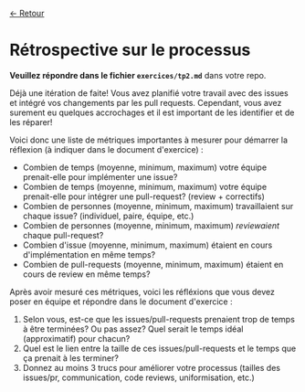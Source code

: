 [← Retour](../README.md)

# Rétrospective sur le processus

**Veuillez répondre dans le fichier `exercices/tp2.md`** dans votre repo.

Déjà une itération de faite! Vous avez planifié votre travail avec des issues et intégré 
vos changements par les pull requests. Cependant, vous avez surement eu quelques 
accrochages et il est important de les identifier et de les réparer!

Voici donc une liste de métriques importantes à mesurer pour démarrer la réflexion 
(à indiquer dans le document d'exercice) :

- Combien de temps (moyenne, minimum, maximum) votre équipe prenait-elle pour implémenter une issue?
- Combien de temps (moyenne, minimum, maximum) votre équipe prenait-elle pour intégrer une pull-request? (review + correctifs)
- Combien de personnes (moyenne, minimum, maximum) travaillaient sur chaque issue? (individuel, paire, équipe, etc.)
- Combien de personnes (moyenne, minimum, maximum) *reviewaient* chaque pull-request?
- Combien d'issue (moyenne, minimum, maximum) étaient en cours d'implémentation en même temps?
- Combien de pull-requests (moyenne, minimum, maximum) étaient en cours de review en même temps?

Après avoir mesuré ces métriques, voici les réfléxions que vous devez poser en équipe et répondre dans le document d'exercice :

1. Selon vous, est-ce que les issues/pull-requests prenaient trop de temps à être terminées? Ou pas assez? Quel serait le temps idéal (approximatif) pour chacun?
2. Quel est le lien entre la taille de ces issues/pull-requests et le temps que ça prenait à les terminer?
3. Donnez au moins 3 trucs pour améliorer votre processus (tailles des issues/pr, communication, code reviews, uniformisation, etc.)

